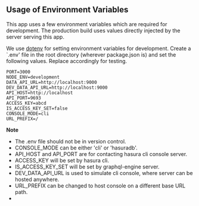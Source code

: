 ## Usage of Environment Variables

This app uses a few environment variables which are required for development. The production build uses values directly injected by the server serving this app.

We use [dotenv](https://github.com/motdotla/dotenv) for setting environment variables for development. Create a `.env' file in the root directory (wherever package.json is) and set the following values. Replace accordingly for testing.

```
PORT=3000
NODE_ENV=development
DATA_API_URL=http://localhost:9000
DEV_DATA_API_URL=http://localhost:9000
API_HOST=http://localhost
API_PORT=9693
ACCESS_KEY=abcd
IS_ACCESS_KEY_SET=false
CONSOLE_MODE=cli
URL_PREFIX=/
```

**Note**

- The .env file should not be in version control.
- CONSOLE_MODE can be either 'cli' or 'hasuradb'.
- API_HOST and API_PORT are for contacting hasura cli console server.
- ACCESS_KEY will be set by hasura cli.
- IS_ACCESS_KEY_SET will be set by graphql-engine server.
- DEV_DATA_API_URL is used to simulate cli console, where server can be hosted anywhere.
- URL_PREFIX can be changed to host console on a different base URL path.
-
